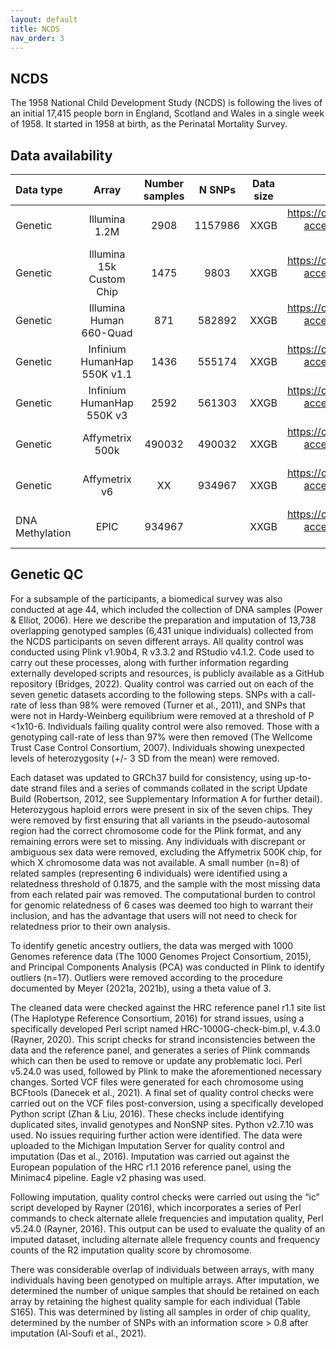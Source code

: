 ```yaml
---
layout: default
title: NCDS
nav_order: 3
---
```


## NCDS

The 1958 National Child Development Study (NCDS) is following the lives of an initial 17,415 people born in England, Scotland and Wales in a single week of 1958. It started in 1958 at birth, as the Perinatal Mortality Survey.

## Data availability 

| Data type       | Array       |Number samples | N SNPs |Data size   | Link to apply        |
| :---            |    :----:   |    :----:     |   :----:|  :----:  |          ---:        |
| Genetic         | Illumina 1.2M  | 2908        |     1157986              | XXGB       |<https://cls.ucl.ac.uk/data-access-training/data-access/> |
| Genetic         | Illumina 15k Custom Chip   | 1475        |    9803               | XXGB       |<https://cls.ucl.ac.uk/data-access-training/data-access/> |
| Genetic         | Illumina Human 660-Quad   | 871         |         582892          | XXGB       |<https://cls.ucl.ac.uk/data-access-training/data-access/> |
| Genetic         | Infinium HumanHap 550K v1.1   | 1436         |         555174          | XXGB       |<https://cls.ucl.ac.uk/data-access-training/data-access/> |
| Genetic         |Infinium HumanHap 550K v3   | 2592         |       561303            | XXGB       |<https://cls.ucl.ac.uk/data-access-training/data-access/> |
| Genetic         |Affymetrix 500k  | 490032         |      490032             | XXGB       |<https://cls.ucl.ac.uk/data-access-training/data-access/> |
| Genetic         |Affymetrix v6 | XX         |    934967               | XXGB       |<https://cls.ucl.ac.uk/data-access-training/data-access/> |
| DNA Methylation | EPIC  | 934967          |                | XXGB       |<https://cls.ucl.ac.uk/data-access-training/data-access/> |


## Genetic QC

For a subsample of the participants, a biomedical survey was also conducted at age 44, which included the collection of DNA samples (Power & Elliot, 2006). Here we describe the preparation and imputation of 13,738 overlapping genotyped samples (6,431 unique individuals) collected from the NCDS participants on seven different arrays. All quality control was conducted using Plink v1.90b4, R v3.3.2 and RStudio v4.1.2. Code used to carry out these processes, along with further information regarding externally developed scripts and resources, is publicly available as a GitHub repository (Bridges, 2022). Quality control was carried out on each of the seven genetic datasets according to the following steps. SNPs with a call-rate of less than 98% were removed (Turner et al., 2011), and SNPs that were not in Hardy-Weinberg equilibrium were removed at a threshold of P <1x10-6.  Individuals failing quality control were also removed. Those with a genotyping call-rate of less than 97% were then removed (The Wellcome Trust Case Control Consortium, 2007). Individuals showing unexpected levels of heterozygosity (+/- 3 SD from the mean) were removed.

Each dataset was updated to GRCh37 build for consistency, using up-to-date strand files and a series of commands collated in the script Update Build (Robertson, 2012, see Supplementary Information A for further detail). Heterozygous haploid errors were present in six of the seven chips. They were removed by first ensuring that all variants in the pseudo-autosomal region had the correct chromosome code for the Plink format, and any remaining errors were set to missing. Any individuals with discrepant or ambiguous sex data were removed, excluding the Affymetrix 500K chip, for which X chromosome data was not available. A small number (n=8) of related samples (representing 6 individuals) were identified using a relatedness threshold of 0.1875, and the sample with the most missing data from each related pair was removed. The computational burden to control for genomic relatedness of 6 cases was deemed too high to warrant their inclusion, and has the advantage that users will not need to check for relatedness prior to their own analysis. 

To identify genetic ancestry outliers, the data was merged with 1000 Genomes reference data (The 1000 Genomes Project Consortium, 2015), and Principal Components Analysis (PCA) was conducted in Plink to identify outliers (n=17). Outliers were removed according to the procedure documented by Meyer (2021a, 2021b), using a theta value of 3. 

The cleaned data were checked against the HRC reference panel r1.1 site list (The Haplotype Reference Consortium, 2016) for strand issues, using a specifically developed Perl script named HRC-1000G-check-bim.pl, v.4.3.0 (Rayner, 2020). This script checks for strand inconsistencies between the data and the reference panel, and generates a series of Plink commands which can then be used to remove or update any problematic loci. Perl v5.24.0 was used, followed by Plink to make the aforementioned necessary changes. Sorted VCF files were generated for each chromosome using BCFtools (Danecek et al., 2021). A final set of quality control checks were carried out on the VCF files post-conversion, using a specifically developed Python script (Zhan  & Liu, 2016). These checks include identifying duplicated sites, invalid genotypes and NonSNP sites. Python v2.7.10 was used. No issues requiring further action were identified. The data were uploaded to the Michigan Imputation Server for quality control and imputation (Das et al., 2016). Imputation was carried out against the European population of the HRC r1.1 2016 reference panel, using the Minimac4 pipeline. Eagle v2 phasing was used.

Following imputation, quality control checks were carried out using the “ic” script developed by Rayner (2016), which incorporates a series of Perl commands to check alternate allele frequencies and imputation quality, Perl v5.24.0 (Rayner, 2016). This output can be used to evaluate the quality of an imputed dataset, including alternate allele frequency counts and frequency counts of the R2 imputation quality score by chromosome.

There was considerable overlap of individuals between arrays, with many individuals having been genotyped on multiple arrays. After imputation, we determined the number of unique samples that should be retained on each array by retaining the highest quality sample for each individual (Table S165). This was determined by listing all samples in order of chip quality, determined by the number of SNPs with an information score > 0.8 after imputation (Al-Soufi et al., 2021). 


